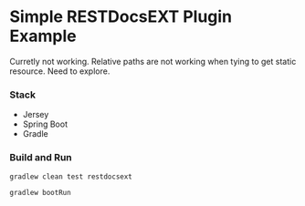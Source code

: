 
Simple RESTDocsEXT Plugin Example
=================================

Curretly not working. Relative paths are not working when tying to get static resource. Need to explore.

### Stack

* Jersey
* Spring Boot
* Gradle

### Build and Run

    gradlew clean test restdocsext

    gradlew bootRun

